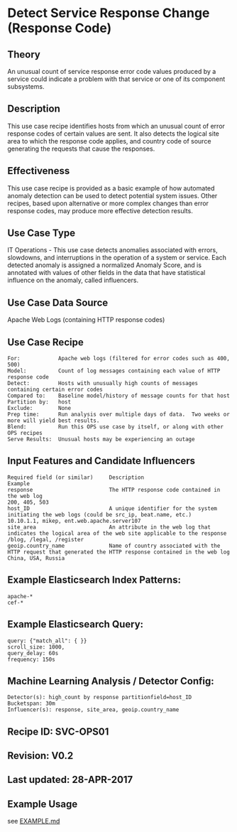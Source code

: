 # Detect Service Response Change (Response Code)

## Theory

An unusual count of service response error code values produced by a service could indicate a problem with that service or one of its component subsystems.

## Description

This use case recipe identifies hosts from which an unusual count of error response codes of certain values are sent.  It also detects the logical site area to which the response code applies, and country code of source generating the requests that cause the responses.

## Effectiveness

This use case recipe is provided as a basic example of how automated anomaly detection can be used to detect potential system issues.  Other recipes, based upon alternative or more complex changes than error response codes, may produce more effective detection results.

## Use Case Type

IT Operations - This use case detects anomalies associated with errors, slowdowns, and interruptions in the operation of a system or service. Each detected anomaly is assigned a normalized Anomaly Score, and is annotated with values of other fields in the data that have statistical influence on the anomaly, called influencers.

## Use Case Data Source

Apache Web Logs (containing HTTP response codes)

## Use Case Recipe
    For:            Apache web logs (filtered for error codes such as 400, 500)
    Model:          Count of log messages containing each value of HTTP response code
    Detect:         Hosts with unusually high counts of messages containing certain error codes
    Compared to:    Baseline model/history of message counts for that host
    Partition by:   host
    Exclude:        None
    Prep time:      Run analysis over multiple days of data.  Two weeks or more will yield best results.
    Blend:          Run this OPS use case by itself, or along with other OPS recipes
    Serve Results:  Unusual hosts may be experiencing an outage

## Input Features and Candidate Influencers


    Required field (or similar)     Description                                                                                                         Example
    response                        The HTTP response code contained in the web log                                                                     200, 405, 503
    host_ID                         A unique identifier for the system initiating the web logs (could be src_ip, beat.name, etc.)                       10.10.1.1, mikep, ent.web.apache.server107
    site_area                       An attribute in the web log that indicates the logical area of the web site applicable to the response              /blog, /legal, /register
    geoip.country_name              Name of country associated with the HTTP request that generated the HTTP response contained in the web log          China, USA, Russia


## Example Elasticsearch Index Patterns:

    apache-*
    cef-*

## Example Elasticsearch Query:

    query: {"match_all": { }}
    scroll_size: 1000,
    query_delay: 60s
    frequency: 150s

## Machine Learning Analysis / Detector Config:

    Detector(s): high_count by response partitionfield=host_ID
    Bucketspan: 30m
    Influencer(s): response, site_area, geoip.country_name

## Recipe ID: SVC-OPS01

## Revision: V0.2

## Last updated: 28-APR-2017

## Example Usage

see [EXAMPLE.md](https://github.com/elastic/examples/blob/master/Machine%20Learning/IT%20operations%20recipes/Service_Response_Change/EXAMPLE.md)
